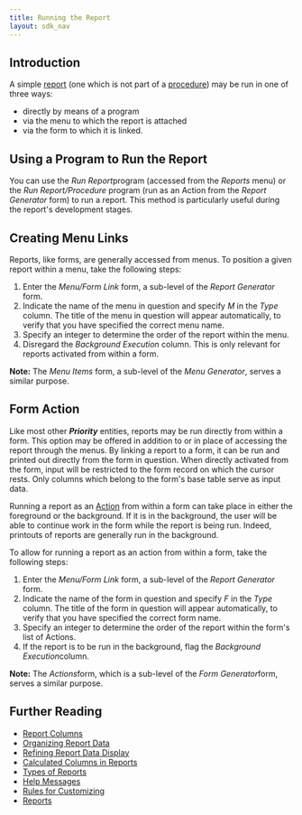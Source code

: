 ```yaml
---
title: Running the Report
layout: sdk_nav
---
```


## Introduction

A simple [report](Reports ) (one which is not part of a
[procedure](Procedures )) may be run in one of three ways:

-   directly by means of a program
-   via the menu to which the report is attached
-   via the form to which it is linked.

## Using a Program to Run the Report 

You can use the *Run Report*program (accessed from the *Reports* menu)
or the *Run Report/Procedure* program (run as an Action from the
*Report Generator* form) to run a report. This method is particularly
useful during the report\'s development stages.

## Creating Menu Links 

Reports, like forms, are generally accessed from menus. To position a
given report within a menu, take the following steps:

1.  Enter the *Menu/Form Link* form, a sub-level of the *Report
    Generator* form.
2.  Indicate the name of the menu in question and specify *M* in the
    *Type* column. The title of the menu in question will appear
    automatically, to verify that you have specified the correct menu
    name.
3.  Specify an integer to determine the order of the report within the
    menu.
4.  Disregard the *Background Execution* column. This is only relevant
    for reports activated from within a form.


**Note:** The *Menu Items* form, a sub-level of the *Menu Generator*,
serves a similar purpose.


##  Form Action

Like most other ***Priority*** entities, reports may be run directly from
within a form. This option may be offered in addition to or in place of
accessing the report through the menus. By linking a report to a form,
it can be run and printed out directly from the form in question. When
directly activated from the form, input will be restricted to the form
record on which the cursor rests. Only columns which belong to the
form's base table serve as input data.

Running a report as an [Action](Actions)  from
within a form can take place in either the foreground or the background.
If it is in the background, the user will be able to continue work in
the form while the report is being run. Indeed, printouts of reports are
generally run in the background.

To allow for running a report as an action from within a form, take the
following steps:

1.  Enter the *Menu/Form Link* form, a sub-level of the *Report
    Generator* form.
2.  Indicate the name of the form in question and specify *F* in the
    *Type* column. The title of the form in question will appear
    automatically, to verify that you have specified the correct form
    name.
3.  Specify an integer to determine the order of the report within the
    form's list of Actions.
4.  If the report is to be run in the background, flag the *Background
    Execution*column.


**Note:** The *Actions*form, which is a sub-level of the *Form
Generator*form, serves a similar purpose.


## Further Reading 

-   [Report Columns](Report-Columns )
-   [Organizing Report Data](Organizing-Report-Data )
-   [Refining Report Data
    Display](Refining-Report-Data-Display )
-   [Calculated Columns in
    Reports](Calculated-Columns-in-Reports )
-   [Types of Reports](Types-of-Reports )
-   [Help Messages](Help-Messages )
-   [Rules for Customizing](Rules-for-Customizing )
-   [Reports](Reports )

